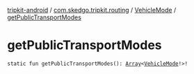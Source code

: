 [tripkit-android](../../index.md) / [com.skedgo.tripkit.routing](../index.md) / [VehicleMode](index.md) / [getPublicTransportModes](./get-public-transport-modes.md)

# getPublicTransportModes

`static fun getPublicTransportModes(): `[`Array`](https://kotlinlang.org/api/latest/jvm/stdlib/kotlin/-array/index.html)`<`[`VehicleMode`](index.md)`!>!`